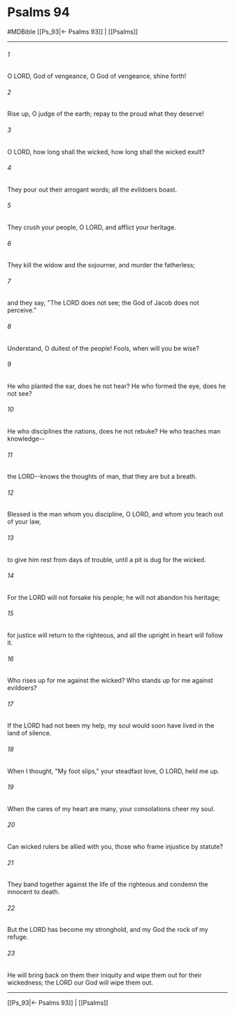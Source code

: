 # Psalms 94
#MDBible
[[Ps_93|← Psalms 93]] | [[Psalms]]

***

###### 1 
O LORD, God of vengeance, O God of vengeance, shine forth! 

###### 2 
Rise up, O judge of the earth; repay to the proud what they deserve! 

###### 3 
O LORD, how long shall the wicked, how long shall the wicked exult? 

###### 4 
They pour out their arrogant words; all the evildoers boast. 

###### 5 
They crush your people, O LORD, and afflict your heritage. 

###### 6 
They kill the widow and the sojourner, and murder the fatherless; 

###### 7 
and they say, "The LORD does not see; the God of Jacob does not perceive." 

###### 8 
Understand, O dullest of the people! Fools, when will you be wise? 

###### 9 
He who planted the ear, does he not hear? He who formed the eye, does he not see? 

###### 10 
He who disciplines the nations, does he not rebuke? He who teaches man knowledge-- 

###### 11 
the LORD--knows the thoughts of man, that they are but a breath. 

###### 12 
Blessed is the man whom you discipline, O LORD, and whom you teach out of your law, 

###### 13 
to give him rest from days of trouble, until a pit is dug for the wicked. 

###### 14 
For the LORD will not forsake his people; he will not abandon his heritage; 

###### 15 
for justice will return to the righteous, and all the upright in heart will follow it. 

###### 16 
Who rises up for me against the wicked? Who stands up for me against evildoers? 

###### 17 
If the LORD had not been my help, my soul would soon have lived in the land of silence. 

###### 18 
When I thought, "My foot slips," your steadfast love, O LORD, held me up. 

###### 19 
When the cares of my heart are many, your consolations cheer my soul. 

###### 20 
Can wicked rulers be allied with you, those who frame injustice by statute? 

###### 21 
They band together against the life of the righteous and condemn the innocent to death. 

###### 22 
But the LORD has become my stronghold, and my God the rock of my refuge. 

###### 23 
He will bring back on them their iniquity and wipe them out for their wickedness; the LORD our God will wipe them out. 

***

[[Ps_93|← Psalms 93]] | [[Psalms]]
